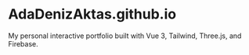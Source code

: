 # AdaDenizAktas.github.io
My personal interactive portfolio built with Vue 3, Tailwind, Three.js, and Firebase.
